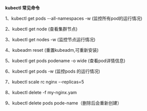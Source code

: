 **kubectl 常见命令**

1、kubectl  get pods  --all-namespaces  -w  (监控所有pod的运行情况)

2、kubectl get node (查看集群节点)

3、kubectl get nodes -w (监控节点运行情况)

4、kubeadm reset (重置kubeadm,可重新安装)

5、kubectl get pods  podename  -o wide (查看pod详情信息)

6、kubectl get pods -w (监控pods 的运行情况)

7、kubectl scale rc nginx --replicas=5

8、kubectl delete -f my-nginx.yam

9、kubectl delete pods pode-name（删除后会重新创建）


